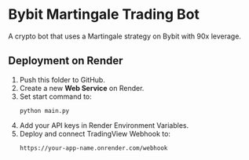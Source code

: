 # Bybit Martingale Trading Bot

A crypto bot that uses a Martingale strategy on Bybit with 90x leverage.

## Deployment on Render

1. Push this folder to GitHub.
2. Create a new **Web Service** on Render.
3. Set start command to:
   ```
   python main.py
   ```
4. Add your API keys in Render Environment Variables.
5. Deploy and connect TradingView Webhook to:
   ```
   https://your-app-name.onrender.com/webhook
   ```
